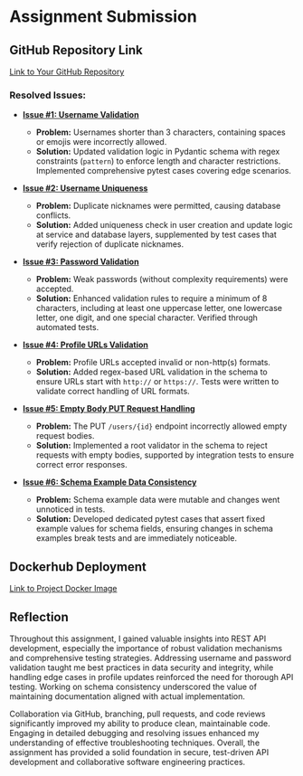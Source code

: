 # Assignment Submission

## GitHub Repository Link
[Link to Your GitHub Repository](https://github.com/rajeevalahari/is601homework10-spring2025)

### Resolved Issues:

- **[Issue #1: Username Validation](https://github.com/rajeevalahari/is601homework10-spring2025/issues/1)**
  - **Problem:** Usernames shorter than 3 characters, containing spaces or emojis were incorrectly allowed.
  - **Solution:** Updated validation logic in Pydantic schema with regex constraints (`pattern`) to enforce length and character restrictions. Implemented comprehensive pytest cases covering edge scenarios.

- **[Issue #2: Username Uniqueness](https://github.com/rajeevalahari/is601homework10-spring2025/issues/3)**
  - **Problem:** Duplicate nicknames were permitted, causing database conflicts.
  - **Solution:** Added uniqueness check in user creation and update logic at service and database layers, supplemented by test cases that verify rejection of duplicate nicknames.

- **[Issue #3: Password Validation](https://github.com/rajeevalahari/is601homework10-spring2025/issues/5)**
  - **Problem:** Weak passwords (without complexity requirements) were accepted.
  - **Solution:** Enhanced validation rules to require a minimum of 8 characters, including at least one uppercase letter, one lowercase letter, one digit, and one special character. Verified through automated tests.

- **[Issue #4: Profile URLs Validation](https://github.com/rajeevalahari/is601homework10-spring2025/issues/7)**
  - **Problem:** Profile URLs accepted invalid or non-http(s) formats.
  - **Solution:** Added regex-based URL validation in the schema to ensure URLs start with `http://` or `https://`. Tests were written to validate correct handling of URL formats.

- **[Issue #5: Empty Body PUT Request Handling](https://github.com/rajeevalahari/is601homework10-spring2025/issues/9)**
  - **Problem:** The PUT `/users/{id}` endpoint incorrectly allowed empty request bodies.
  - **Solution:** Implemented a root validator in the schema to reject requests with empty bodies, supported by integration tests to ensure correct error responses.

- **[Issue #6: Schema Example Data Consistency](https://github.com/rajeevalahari/is601homework10-spring2025/issues/11)**
  - **Problem:** Schema example data were mutable and changes went unnoticed in tests.
  - **Solution:** Developed dedicated pytest cases that assert fixed example values for schema fields, ensuring changes in schema examples break tests and are immediately noticeable.

## Dockerhub Deployment
[Link to Project Docker Image](https://hub.docker.com/r/rajeevalahari/event_manager)

## Reflection
Throughout this assignment, I gained valuable insights into REST API development, especially the importance of robust validation mechanisms and comprehensive testing strategies. Addressing username and password validation taught me best practices in data security and integrity, while handling edge cases in profile updates reinforced the need for thorough API testing. Working on schema consistency underscored the value of maintaining documentation aligned with actual implementation.

Collaboration via GitHub, branching, pull requests, and code reviews significantly improved my ability to produce clean, maintainable code. Engaging in detailed debugging and resolving issues enhanced my understanding of effective troubleshooting techniques. Overall, the assignment has provided a solid foundation in secure, test-driven API development and collaborative software engineering practices.

